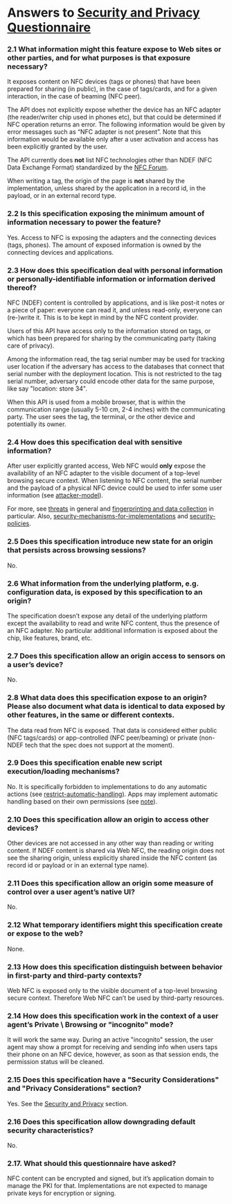 # Answers to [Security and Privacy Questionnaire](https://www.w3.org/TR/security-privacy-questionnaire/)

### 2.1 What information might this feature expose to Web sites or other parties, and for what purposes is that exposure necessary?

It exposes content on NFC devices (tags or phones) that have been prepared for
sharing (in public), in the case of tags/cards, and for a given interaction, in
the case of beaming (NFC peer).

The API does not explicitly expose whether the device has an NFC adapter (the
reader/writer chip used in phones etc), but that could be determined if NFC
operation returns an error. The following information would be given by error
messages such as “NFC adapter is not present”. Note that this information would
be available only after a user activation and access has been explicitly granted
by the user.

The API currently does **not** list NFC technologies other than NDEF (NFC Data
Exchange Format) standardized by the [NFC Forum](https://nfc-forum.org/).

When writing a tag, the origin of the page is **not** shared by the
implementation, unless shared by the application in a record id, in the payload,
or in an external record type.

### 2.2 Is this specification exposing the minimum amount of information necessary to power the feature?

Yes. Access to NFC is exposing the adapters and the connecting devices (tags,
phones). The amount of exposed information is owned by the connecting devices
and applications.

### 2.3 How does this specification deal with personal information or personally-identifiable information or information derived thereof?

NFC (NDEF) content is controlled by applications, and is like post-it notes or a
piece of paper: everyone can read it, and unless read-only, everyone can
(re-)write it. This is to be kept in mind by the NFC content provider.

Users of this API have access only to the information stored on tags, or which
has been prepared for sharing by the communicating party (taking care of
privacy).

Among the information read, the tag serial number may be used for tracking user
location if the adversary has access to the databases that connect that serial
number with the deployment location. This is not restricted to the tag serial
number, adversary could encode other data for the same purpose, like say
"location: store 34".

When this API is used from a mobile browser, that is within the communication
range (usually 5-10 cm, 2-4 inches) with the communicating party. The user sees
the tag, the terminal, or the other device and potentially its owner.

### 2.4 How does this specification deal with sensitive information?

After user explicitly granted access, Web NFC would **only** expose the
availability of an NFC adapter to the visible document of a top-level browsing
secure context. When listening to NFC content, the serial number and the payload
of a physical NFC device could be used to infer some user information (see
[attacker-model](https://w3c.github.io/web-nfc/#attacker-model)).

For more, see [threats](https://w3c.github.io/web-nfc/#threats) in general and
[fingerprinting and data
collection](https://w3c.github.io/web-nfc/#fingerprinting-and-data-collection)
in particular.
Also,
[security-mechanisms-for-implementations](https://w3c.github.io/web-nfc/#security-mechanisms-for-implementations)
and [security-policies](https://w3c.github.io/web-nfc/#security-policies).

### 2.5 Does this specification introduce new state for an origin that persists across browsing sessions?

No.

### 2.6 What information from the underlying platform, e.g. configuration data, is exposed by this specification to an origin?

The specification doesn’t expose any detail of the underlying platform except
the availability to read and write NFC content, thus the presence of an NFC
adapter. No particular additional information is exposed about the chip, like
features, brand, etc.

### 2.7 Does this specification allow an origin access to sensors on a user’s device?

No.

### 2.8 What data does this specification expose to an origin? Please also document what data is identical to data exposed by other features, in the same or different contexts.

The data read from NFC is exposed. That data is considered either public (NFC
tags/cards) or app-controlled (NFC peer/beaming) or private (non-NDEF tech that
the spec does not support at the moment).

### 2.9 Does this specification enable new script execution/loading mechanisms?

No. It is specifically forbidden to implementations to do any automatic actions
(see
[restrict-automatic-handling](https://w3c.github.io/web-nfc/#restrict-automatic-handling)).
Apps may implement automatic handling based on their own permissions (see
[note](https://w3c.github.io/web-nfc/#smart-poster-record)).

### 2.10 Does this specification allow an origin to access other devices?

Other devices are not accessed in any other way than reading or writing content.
If NDEF content is shared via Web NFC, the reading origin does not see the
sharing origin, unless explicitly shared inside the NFC content (as record id or
payload or in an external type name).

### 2.11 Does this specification allow an origin some measure of control over a user agent’s native UI?

No.

### 2.12 What temporary identifiers might this specification create or expose to the web?

None.

### 2.13 How does this specification distinguish between behavior in first-party and third-party contexts?

Web NFC is exposed only to the visible document of a top-level browsing secure
context. Therefore Web NFC can’t be used by third-party resources.

### 2.14 How does this specification work in the context of a user agent’s Private \ Browsing or "incognito" mode?

It will work the same way. During an active "incognito" session, the user agent
may show a prompt for receiving and sending info when users taps their phone on
an NFC device, however, as soon as that session ends, the permission status will
be cleaned.

### 2.15 Does this specification have a "Security Considerations" and "Privacy Considerations" section?

Yes. See the [Security and
Privacy](https://w3c.github.io/web-nfc/#security-and-privacy) section.

### 2.16 Does this specification allow downgrading default security characteristics?

No.

###  2.17. What should this questionnaire have asked?

NFC content can be encrypted and signed, but it’s application domain to manage
the PKI for that. Implementations are not expected to manage private keys for
encryption or signing.
